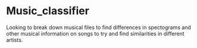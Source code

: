 # Music_classifier

Looking to break down musical files to find differences in spectograms and other musical information on songs to try and find similarities in different artists.
